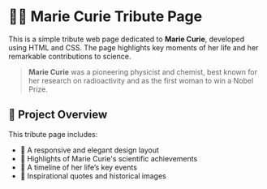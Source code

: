# 👩‍🔬 Marie Curie Tribute Page

This is a simple tribute web page dedicated to **Marie Curie**, developed using HTML and CSS. The page highlights key moments of her life and her remarkable contributions to science.

>  **Marie Curie** was a pioneering physicist and chemist, best known for her research on radioactivity and as the first woman to win a Nobel Prize.


## 🌟 Project Overview

This tribute page includes:

- 🎨 A responsive and elegant design layout
- 🧬 Highlights of Marie Curie's scientific achievements
- 📅 A timeline of her life’s key events
- 💬 Inspirational quotes and historical images


